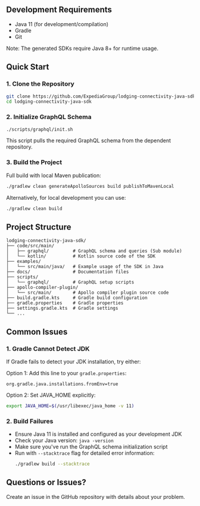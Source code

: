 ## Development Requirements

- Java 11 (for development/compilation)
- Gradle
- Git

Note: The generated SDKs require Java 8+ for runtime usage.

## Quick Start

### 1. Clone the Repository

```bash
git clone https://github.com/ExpediaGroup/lodging-connectivity-java-sdk.git
cd lodging-connectivity-java-sdk
```

### 2. Initialize GraphQL Schema

```bash
./scripts/graphql/init.sh
```

This script pulls the required GraphQL schema from the dependent repository.

### 3. Build the Project

Full build with local Maven publication:

```bash
./gradlew clean generateApolloSources build publishToMavenLocal
```

Alternatively, for local development you can use:

```bash
./gradlew clean build
```

## Project Structure
```
lodging-connectivity-java-sdk/
├── code/src/main/
│   ├── graphql/         # GraphQL schema and queries (Sub module)
│   └── kotlin/          # Kotlin source code of the SDK
├── examples/
│   └── src/main/java/   # Example usage of the SDK in Java
├── docs/                # Documentation files
├── scripts/
│   └── graphql/         # GraphQL setup scripts
├── apollo-compiler-plugin/
│   └── src/main/        # Apollo compiler plugin source code
├── build.gradle.kts     # Gradle build configuration
├── gradle.properties    # Gradle properties
├── settings.gradle.kts  # Gradle settings
└── ...
```

## Common Issues

### 1. Gradle Cannot Detect JDK

If Gradle fails to detect your JDK installation, try either:

Option 1: Add this line to your `gradle.properties`:

```properties
org.gradle.java.installations.fromEnv=true
```

Option 2: Set JAVA_HOME explicitly:

```bash
export JAVA_HOME=$(/usr/libexec/java_home -v 11)
```

### 2. Build Failures

- Ensure Java 11 is installed and configured as your development JDK
- Check your Java version: `java -version`
- Make sure you've run the GraphQL schema initialization script
- Run with `--stacktrace` flag for detailed error information:
  ```bash
  ./gradlew build --stacktrace
  ```

## Questions or Issues?

Create an issue in the GitHub repository with details about your problem.

